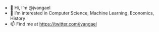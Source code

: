 - 👋 Hi, I’m @jvangael
- 👀 I’m interested in Computer Science, Machine Learning, Economics, History
- 📫 Find me at https://twitter.com/jvangael
